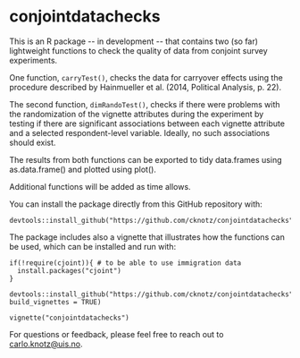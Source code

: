 # conjointdatachecks

This is an R package -- in development -- that contains two (so far) lightweight functions to check
the quality of data from conjoint survey experiments.

One function, `carryTest()`, checks the data for carryover effects using the
procedure described by Hainmueller et al. (2014, Political Analysis, p. 22).

The second function, `dimRandoTest()`, checks if there were problems with the randomization of the vignette attributes during the experiment by testing if
there are significant associations between each vignette attribute and a
selected respondent-level variable. Ideally, no such associations should exist.

The results from both functions can be exported to tidy data.frames using
as.data.frame() and plotted using plot().

Additional functions will be added as time allows.

You can install the package directly from this GitHub repository with:
```
devtools::install_github("https://github.com/cknotz/conjointdatachecks")  

```

The package includes also a vignette that illustrates how the functions can be used, which can be installed and run with:
```
if(!require(cjoint)){ # to be able to use immigration data
  install.packages("cjoint")
}

devtools::install_github("https://github.com/cknotz/conjointdatachecks",
build_vignettes = TRUE)   

vignette("conjointdatachecks")
```

For questions or feedback, please feel free to reach out to [carlo.knotz@uis.no](mailto:carlo.knotz@uis.no).
